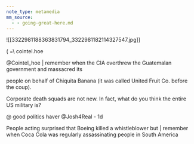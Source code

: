 ```yaml
---
note_type: metamedia
mm_source:
  - - going-great-here.md
---
```


![[3322981188363831794_3322981182114327547.jpg]]

( =\ cointel.hoe

@Cointel_hoe
| remember when the CIA overthrew the
Guatemalan government and massacred its

people on behalf of Chiquita Banana (it was
called United Fruit Co. before the coup).

Corporate death squads are not new. In fact,
what do you think the entire US military is?

@ good politics haver @Josh4Real - 1d

People acting surprised that Boeing killed a
whistleblower but | remember when Coca Cola was
regularly assassinating people in South America

